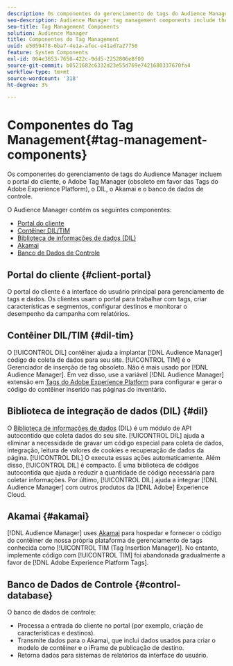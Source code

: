 ```yaml
---
description: Os componentes do gerenciamento de tags do Audience Manager incluem o portal do cliente, o Adobe Tag Manager (obsoleto no Adobe Experience Platform Launch), o DIL, o Akamai e o banco de dados de controle.
seo-description: Audience Manager tag management components include the client portal, Adobe Tag Manager (deprecated in favor of Adobe Experience Platform Launch), DIL, Akamai, and the control database.
seo-title: Tag Management Components
solution: Audience Manager
title: Componentes do Tag Management
uuid: e5059478-6ba7-4e1a-afec-e41ad7a27750
feature: System Components
exl-id: 064e3653-7658-422c-9dd5-2252806e8f09
source-git-commit: b0521682c6332d23e55d769e7421680337670fa4
workflow-type: tm+mt
source-wordcount: '318'
ht-degree: 3%

---
```


# Componentes do Tag Management{#tag-management-components}

Os componentes do gerenciamento de tags do Audience Manager incluem o portal do cliente, o Adobe Tag Manager (obsoleto em favor das Tags do Adobe Experience Platform), o DIL, o Akamai e o banco de dados de controle.

<!-- 

c_comptag.xml

 -->

O Audience Manager contém os seguintes componentes:

* [Portal do cliente](../../reference/system-components/components-tag-management.md#client-portal)
* [Contêiner DIL/TIM](../../reference/system-components/components-tag-management.md#dil-tim)
* [Biblioteca de informações de dados (DIL)](../../reference/system-components/components-tag-management.md#dil)
* [Akamai](../../reference/system-components/components-tag-management.md#akamai)
* [Banco de Dados de Controle](../../reference/system-components/components-tag-management.md#control-database)

## Portal do cliente {#client-portal}

O portal do cliente é a interface do usuário principal para gerenciamento de tags e dados. Os clientes usam o portal para trabalhar com tags, criar características e segmentos, configurar destinos e monitorar o desempenho da campanha com relatórios.

## Contêiner DIL/TIM {#dil-tim}

O [!UICONTROL DIL] contêiner ajuda a implantar [!DNL Audience Manager] código de coleta de dados para seu site. [!UICONTROL TIM] é o Gerenciador de inserção de tag obsoleto. Não é mais usado por [!DNL Audience Manager]. Em vez disso, use a variável [!DNL Audience Manager] extensão em [Tags do Adobe Experience Platform](https://experienceleague.adobe.com/docs/experience-platform/tags/extensions/adobe/audience-manager/overview.html) para configurar e gerar o código do contêiner inserido nas páginas do inventário.

## Biblioteca de integração de dados (DIL) {#dil}

O [Biblioteca de informações de dados](../../dil/dil-overview.md) (DIL) é um módulo de API autocontido que coleta dados do seu site. [!UICONTROL DIL] ajuda a eliminar a necessidade de gravar um código especial para coleta de dados, integração, leitura de valores de cookies e recuperação de dados da página. [!UICONTROL DIL] O executa essas ações automaticamente. Além disso, [!UICONTROL DIL] é compacto. É uma biblioteca de códigos autocontida que ajuda a reduzir a quantidade de código necessária para coletar informações. Por último, [!UICONTROL DIL] ajuda a integrar [!DNL Audience Manager] com outros produtos da [!DNL Adobe] Experience Cloud.

## Akamai {#akamai}

[!DNL Audience Manager] uses [Akamai](https://www.akamai.com/us/en/about/) para hospedar e fornecer o código do contêiner de nossa própria plataforma de gerenciamento de tags conhecida como [!UICONTROL TIM (Tag Insertion Manager)]. No entanto, implemente código com [!UICONTROL TIM] foi abandonada gradualmente a favor de [!DNL Adobe Experience Platform Tags].

## Banco de Dados de Controle {#control-database}

O banco de dados de controle:

* Processa a entrada do cliente no portal (por exemplo, criação de características e destinos).
* Transmite dados para o Akamai, que inclui dados usados para criar o modelo de contêiner e o iFrame de publicação de destino.
* Retorna dados para sistemas de relatórios da interface do usuário.
